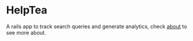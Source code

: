 # HelpTea

A rails app to track search queries and generate analytics, check [about](About.md) to see more about.
